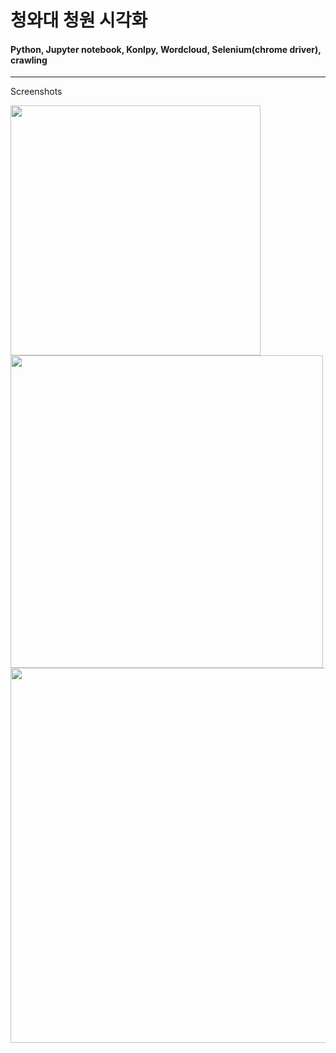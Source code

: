 # 청와대 청원 시각화   
#### Python, Jupyter notebook, Konlpy, Wordcloud, Selenium(chrome driver), crawling
-------------
Screenshots


<img width="400" src="https://user-images.githubusercontent.com/56256010/88248920-bc775f80-ccdd-11ea-97f2-e08811838c2b.png">
<img width="500" src="https://user-images.githubusercontent.com/56256010/88248900-af5a7080-ccdd-11ea-9beb-67911930c4e7.png">
<img width="600" src="https://user-images.githubusercontent.com/56256010/88248907-b5505180-ccdd-11ea-9b53-3dd3940bbaa7.png">

